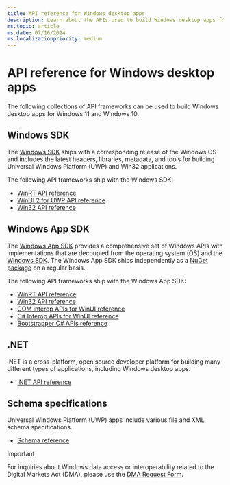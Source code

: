 ```yaml
---
title: API reference for Windows desktop apps
description: Learn about the APIs used to build Windows desktop apps for Windows 11 and Windows 10.
ms.topic: article
ms.date: 07/16/2024
ms.localizationpriority: medium
---
```


# API reference for Windows desktop apps

The following collections of API frameworks can be used to build Windows desktop apps for Windows 11 and Windows 10.

## Windows SDK

The [Windows SDK](https://developer.microsoft.com/windows/downloads/windows-sdk/) ships with a corresponding release of the Windows OS and includes the latest headers, libraries, metadata, and tools for building Universal Windows Platform (UWP) and Win32 applications.

The following API frameworks ship with the Windows SDK:

- [WinRT API reference](/uwp/api/)
- [WinUI 2 for UWP API reference](/windows/winui/api/)
- [Win32 API reference](/windows/win32/api/)

## Windows App SDK

The [Windows App SDK](../windows-app-sdk/index.md) provides a comprehensive set of Windows APIs with implementations that are decoupled from the operating system (OS) and the [Windows SDK](https://developer.microsoft.com/windows/downloads/windows-sdk/). The Windows App SDK ships independently as a [NuGet package](https://www.nuget.org/packages/Microsoft.WindowsAppSDK/) on a regular basis.

The following API frameworks ship with the Windows App SDK:

- [WinRT API reference](/windows/windows-app-sdk/api/winrt/)
- [Win32 API reference](/windows/windows-app-sdk/api/win32)
- [COM interop APIs for WinUI reference](/windows/windows-app-sdk/api/win32/_winuicominterop/)
- [C# Interop APIs for WinUI reference](cs-interop-apis/index.md)
- [Bootstrapper C# APIs reference](cs-bootstrapper-apis/index.md)

## .NET

.NET is a cross-platform, open source developer platform for building many different types of applications, including Windows desktop apps.

- [.NET API reference](/dotnet/api/)

## Schema specifications

Universal Windows Platform (UWP) apps include various file and XML schema specifications.

- [Schema reference](/uwp/schemas)

> [!IMPORTANT]
> For inquiries about Windows data access or interoperability related to the Digital Markets Act (DMA), please use the [DMA Request Form](https://go.microsoft.com/fwlink/?linkid=2271128&clcid=0x409).

